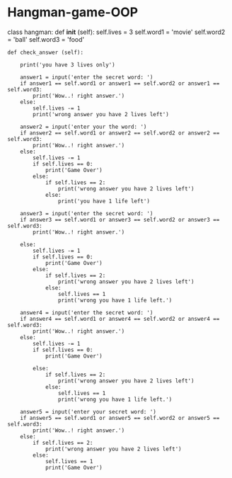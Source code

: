 # Hangman-game-OOP
class hangman:
    def __init__ (self):
        self.lives = 3
        self.word1 = 'movie'
        self.word2 = 'ball'
        self.word3 = 'food'
        
    def check_answer (self):
        
        print('you have 3 lives only')
        
        answer1 = input('enter the secret word: ')
        if answer1 == self.word1 or answer1 == self.word2 or answer1 == self.word3:
            print('Wow..! right answer.')
        else:
            self.lives -= 1
            print('wrong answer you have 2 lives left')     
            
        answer2 = input('enter your the word: ')
        if answer2 == self.word1 or answer2 == self.word2 or answer2 == self.word3:
            print('Wow..! right answer.')
        else:
            self.lives -= 1
            if self.lives == 0:
                print('Game Over')
            else:
                if self.lives == 2: 
                    print('wrong answer you have 2 lives left')
                else:
                    print('you have 1 life left')
                    
        answer3 = input('enter the secret word: ')           
        if answer3 == self.word1 or answer3 == self.word2 or answer3 == self.word3:
            print('Wow..! right answer.')
            
        else:
            self.lives -= 1
            if self.lives == 0:
                print('Game Over')
            else:
                if self.lives == 2:
                    print('wrong answer you have 2 lives left')
                else:
                    self.lives == 1
                    print('wrong you have 1 life left.')
                    
        answer4 = input('enter the secret word: ')
        if answer4 == self.word1 or answer4 == self.word2 or answer4 == self.word3:
            print('Wow..! right answer.')
        else:
            self.lives -= 1
            if self.lives == 0:
                print('Game Over')
                
            else:
                if self.lives == 2:
                    print('wrong answer you have 2 lives left')
                else:
                    self.lives == 1
                    print('wrong you have 1 life left.')
                 
        answer5 = input('enter your secret word: ')
        if answer5 == self.word1 or answer5 == self.word2 or answer5 == self.word3:
            print('Wow..! right answer.')
        else:
            if self.lives == 2:
                print('wrong answer you have 2 lives left')
            else:
                self.lives == 1
                print('Game Over')

